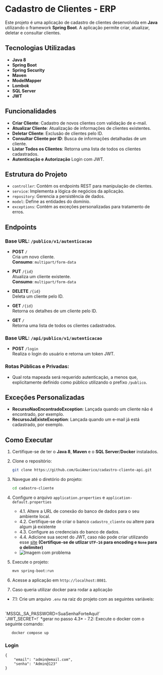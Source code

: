 [//]: # (```markdown)
# Cadastro de Clientes - ERP

Este projeto é uma aplicação de cadastro de clientes desenvolvida em **Java** utilizando o framework **Spring Boot**. A aplicação permite criar, atualizar, deletar e consultar clientes.

## Tecnologias Utilizadas

- **Java 8**
- **Spring Boot**
- **Spring Security**
- **Maven**
- **ModelMapper**
- **Lombok**
- **SQL Server** 
- **JWT**

## Funcionalidades

- **Criar Cliente**: Cadastro de novos clientes com validação de e-mail.
- **Atualizar Cliente**: Atualização de informações de clientes existentes.
- **Deletar Cliente**: Exclusão de clientes pelo ID.
- **Consultar Cliente por ID**: Busca de informações detalhadas de um cliente.
- **Listar Todos os Clientes**: Retorna uma lista de todos os clientes cadastrados.
- **Autenticação e Autorização** Login com JWT.
## Estrutura do Projeto

- `controller`: Contém os endpoints REST para manipulação de clientes.
- `service`: Implementa a lógica de negócios da aplicação.
- `repository`: Gerencia a persistência de dados.
- `model`: Define as entidades do domínio.
- `exceptions`: Contém as exceções personalizadas para tratamento de erros.

## Endpoints

### Base URL: `/publico/v1/autenticacao`

- **POST** `/`  
  Cria um novo cliente.  
  **Consumo**: `multipart/form-data`

- **PUT** `/{id}`  
  Atualiza um cliente existente.  
  **Consumo**: `multipart/form-data`

- **DELETE** `/{id}`  
  Deleta um cliente pelo ID.

- **GET** `/{id}`  
  Retorna os detalhes de um cliente pelo ID.

- **GET** `/`  
  Retorna uma lista de todos os clientes cadastrados.
### Base URL: `/api/publico/v1/autenticacao`

- **POST** `/login`  
  Realiza o login do usuário e retorna um token JWT.

### Rotas Públicas e Privadas:
- Qual rota mapeada será requerido autenticação, a menos que, 
  explicitamente definido como público utilizando o prefixo `/publico`.

## Exceções Personalizadas
- **RecursoNaoEncontradoException**: Lançada quando um cliente não é encontrado, por exemplo.
- **RecursoJaExisteException**: Lançada quando um e-mail já está cadastrado, por exemplo.

## Como Executar

1. Certifique-se de ter o **Java 8**, **Maven** e o **SQL Server**/**Docker** instalados.
2. Clone o repositório:
   ```bash
   git clone https://github.com/GuiAmerico/cadastro-cliente-api.git
   ```
3. Navegue até o diretório do projeto:
   ```bash
   cd cadastro-cliente
   ```
4. Configure o arquivo `application.properties` e `application-default.properties`
   - 4.1. Altere a URL de conexão do banco de dados para o seu ambiente local.
   - 4.2. Certifique-se de criar o banco `cadastro_cliente` ou altere para algum já existente
   - 4.3. Configure as credenciais do banco de dados.
   - 4.4. Adicione sua secret do JWT, caso não pode criar utilizando esse [site](https://www.rapidtables.com/convert/number/ascii-to-hex.html) **(Certifique-se de utlizar `UTF-16` para encoding e `None` para o delimiter)**
   - <img src="https://cdn.discordapp.com/attachments/1028712344110514176/1372153262542684180/image.png?ex=6825bccf&is=68246b4f&hm=2fb396f7d7c456f1e9b98e7915c824497b8c854d6f002a78c5e630850efa218d&" alt="Imagem com problema"/>
5. Execute o projeto:
   ```bash
   mvn spring-boot:run
   ```
6. Acesse a aplicação em `http://localhost:8081`.

7. Caso queria utilizar docker para rodar a aplicação
- 7.1: Crie um arquivo `.env` na raiz do projeto com as seguintes variáveis:
<br>
`MSSQL_SA_PASSWORD=SuaSenhaForteAqui!`
<br>
`JWT_SECRET=<SuaSecretAqui>!` *gerar no passo 4.3*
- 7.2: Execute o docker com o seguinte comando:

```bash
   docker compose up
```

### Login
```
{
    "email": "admin@email.com",
    "senha": "Admin@123"
}
```
